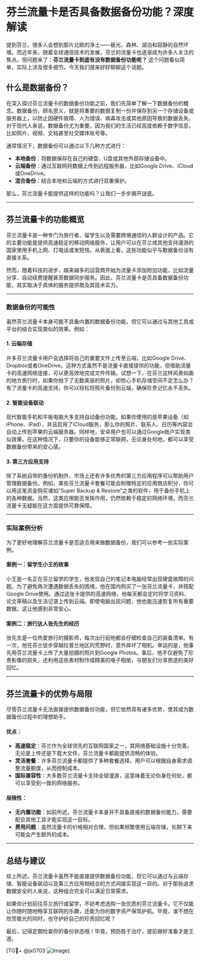 # 芬兰流量卡是否具备数据备份功能？深度解读

提到芬兰，很多人会想到那片北欧的净土——极光、森林、湖泊和寂静的自然环境。而近年来，随着全球通信技术的发展，芬兰的流量卡也逐渐成为许多人关注的焦点。但问题来了：**芬兰流量卡到底有没有数据备份功能呢？** 这个问题看似简单，实际上涉及很多细节。今天我们就来好好聊聊这个话题。

## 什么是数据备份？

在深入探讨芬兰流量卡的数据备份功能之前，我们先简单了解一下数据备份的概念。数据备份，顾名思义，就是将重要的数据复制一份并保存到另一个存储设备或服务器上，以防止因硬件故障、人为错误、病毒攻击或其他原因导致的数据丢失。对于现代人来说，数据备份尤为重要，因为我们的生活已经高度依赖于数字信息，比如照片、视频、文档甚至社交媒体账号等。

通常情况下，数据备份可以通过以下几种方式进行：
- **本地备份**：将数据保存在自己的硬盘、U盘或其他外部存储设备中。
- **云端备份**：通过互联网将数据上传到远程服务器，比如Google Drive、iCloud或OneDrive。
- **混合备份**：结合本地和云端的方式进行双重保护。

那么，芬兰流量卡能提供这样的功能吗？让我们一步步揭开谜底。

---

## 芬兰流量卡的功能概览

芬兰流量卡是一种专门为旅行者、留学生以及需要跨境通信的人群设计的产品。它的主要功能是提供高速稳定的移动网络服务，让用户可以在芬兰或其他支持漫游的国家使用手机上网、打电话或发短信。从表面上看，这些功能似乎与数据备份没有直接关系。

然而，随着科技的进步，越来越多的运营商开始为流量卡添加附加功能，比如流量分享、自动续费提醒甚至数据同步服务。因此，芬兰流量卡是否具备数据备份功能，其实取决于具体的服务提供商及其技术实力。

---

### 数据备份的可能性

虽然芬兰流量卡本身可能不具备内置的数据备份功能，但它可以通过与其他工具或平台的结合实现类似的效果。例如：

#### 1. **云端存储**
许多芬兰流量卡用户会选择将自己的重要文件上传至云端，比如Google Drive、Dropbox或者OneDrive。这种方式虽然不是流量卡直接提供的功能，但借助流量卡的高速网络连接，可以更高效地完成文件传输。试想一下，在芬兰这样风景如画的地方旅行时，如果你拍下了无数美丽的照片，却担心手机存储空间不足怎么办？有了流量卡的高速支持，你可以轻松将照片备份到云端，确保珍贵记忆永不丢失。

#### 2. **智能设备联动**
现代智能手机和平板电脑大多支持自动备份功能。如果你使用的是苹果设备（如iPhone、iPad），并且启用了iCloud服务，那么你的照片、联系人、日历等内容会自动上传到苹果的云端服务器。同样地，安卓用户也可以通过Google账户实现类似效果。在这种情况下，只要你的设备能够正常联网，无论身处何地，都可以享受数据备份带来的安心感。

#### 3. **第三方应用支持**
除了系统自带的备份机制外，市场上还有许多优秀的第三方应用程序可以帮助用户管理数据备份。例如，某些芬兰流量卡套餐可能会附赠特定的应用商店积分，你可以用这笔资金购买诸如“Super Backup & Restore”之类的软件，用于备份手机上的各种数据。当然，这类应用能否发挥作用，仍然依赖于稳定的网络环境，而芬兰流量卡无疑能在这方面提供可靠保障。

---

### 实际案例分析

为了更好地理解芬兰流量卡是否适合用来做数据备份，我们可以参考一些实际案例。

#### 案例一：留学生小王的故事
小王是一名正在芬兰留学的学生，他发现自己的笔记本电脑经常出现硬盘故障的问题。为了避免再次遭遇数据丢失的困境，他在国内购买了一张芬兰流量卡，并搭配Google Drive使用。通过这张卡提供的高速网络，他每天都会定时将学习资料、论文草稿以及生活记录上传到云端。即使电脑出现问题，他也能迅速恢复所有重要数据，这让他感到非常安心。

#### 案例二：旅行达人张先生的经历
张先生是一位热爱旅行的摄影师，每次出行前他都会仔细检查自己的装备清单。有一次，他在芬兰徒步穿越拉普兰地区的荒野时，意外摔坏了相机。幸运的是，他事先用芬兰流量卡上传了大量拍摄的照片到Google Photos。事后，他不仅避免了珍贵影像的损失，还利用这些素材制作成精美的电子相册，与朋友们分享旅途的美好回忆。

---

## 芬兰流量卡的优势与局限

尽管芬兰流量卡无法直接提供数据备份功能，但它依然具有诸多优势，使其成为数据备份过程中的理想助手。

#### 优点：
- **高速稳定**：芬兰作为全球领先的互联网国家之一，其网络基础设施十分完善。无论是上传还是下载大文件，芬兰流量卡都能提供流畅的体验。
- **灵活套餐**：许多芬兰流量卡都提供了多种套餐选择，用户可以根据自身需求调整流量额度，从而控制成本。
- **国际兼容性**：大多数芬兰流量卡支持全球漫游，这意味着无论你身在何处，都可以享受到一致的网络服务。

#### 局限性：
- **无内置功能**：如前所述，芬兰流量卡本身并不具备直接的数据备份能力，需要配合其他工具才能实现这一目标。
- **费用问题**：虽然流量卡的价格相对合理，但如果频繁使用云端存储，长期下来可能会产生额外的成本。

---

## 总结与建议

综上所述，芬兰流量卡虽然不能直接提供数据备份功能，但它可以通过与云端存储、智能设备联动以及第三方应用相结合的方式间接实现这一目的。对于那些追求数据安全的人来说，这种组合完全可以满足日常需求。

如果你计划前往芬兰旅行或留学，不妨考虑选购一张优质的芬兰流量卡。它不仅能让你随时随地畅享互联网的乐趣，还能为你的数字资产保驾护航。毕竟，谁不想在欣赏极光的同时，也守护好自己的珍贵回忆呢？

最后，记得定期检查你的备份状态哦！毕竟，预防胜于治疗，提前做好准备才是王道。

[TG💪+ @jx0703 ![Image](https://github.com/user-attachments/assets/dbca1d08-cadb-493c-b0ec-ad6f7a83f270)]